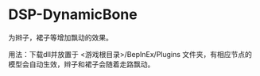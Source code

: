 # DSP-DynamicBone

为辫子，裙子等增加飘动的效果。  

用法：下载dll并放置于 <游戏根目录>/BepInEx/Plugins 文件夹，有相应节点的模型会自动生效，辫子和裙子会随着走路飘动。
